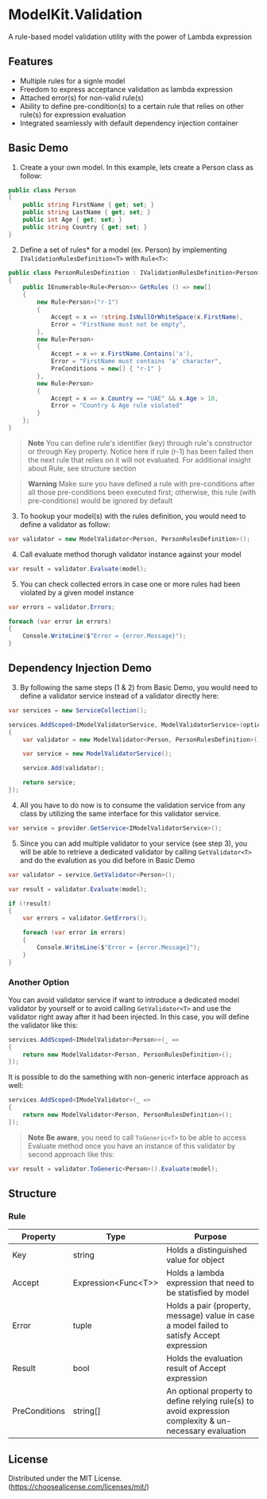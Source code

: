 # ModelKit.Validation

A rule-based model validation utility with the power of Lambda expression


## Features

- Multiple rules for a signle model
- Freedom to express acceptance validation as lambda expression
- Attached error(s) for non-valid rule(s)
- Ability to define pre-condition(s) to a certain rule that relies on other rule(s) for expression evaluation
- Integrated seamlessly with default dependency injection container

## Basic Demo

1. Create a your own model. In this example, lets create a Person class as follow:

```cs
public class Person
{
    public string FirstName { get; set; }
    public string LastName { get; set; }
    public int Age { get; set; }
    public string Country { get; set; }
}
```

2. Define a set of rules* for a model (ex. Person) by implementing ```IValidationRulesDefinition<T>``` with ```Rule<T>```:

```cs
public class PersonRulesDefinition : IValidationRulesDefinition<Person>
{
    public IEnumerable<Rule<Person>> GetRules () => new[]
    {
        new Rule<Person>("r-1")
        {
            Accept = x => !string.IsNullOrWhiteSpace(x.FirstName),
            Error = "FirstName must not be empty",
        },
        new Rule<Person>
        {
            Accept = x => x.FirstName.Contains('a'),
            Error = "FirstName must contains 'a' character",
            PreConditions = new[] { "r-1" }
        },
        new Rule<Person>
        {
            Accept = x => x.Country == "UAE" && x.Age > 18,
            Error = "Country & Age rule violated"
        }
    };
}
```

> **Note**
> You can define rule's identifier (key) through rule's constructor or through Key property. Notice here if rule (r-1) has been failed then the next rule that relies on it will not evaluated. For additional insight about Rule, see structure section

> **Warning**
> Make sure you have defined a rule with pre-conditions after all those pre-conditions been executed first; otherwise, this rule (with pre-conditions) would be ignored by default

3. To hookup your model(s) with the rules definition, you would need to define a validator as follow:

```cs
var validator = new ModelValidator<Person, PersonRulesDefinition>();
```
4. Call evaluate method thorugh validator instance against your model

```cs
var result = validator.Evaluate(model);
```
5. You can check collected errors in case one or more rules had been violated by a given model instance 

```cs
var errors = validator.Errors;

foreach (var error in errors)
{
    Console.WriteLine($"Error = {error.Message}");
}
```

## Dependency Injection Demo

3. By following the same steps (1 & 2) from Basic Demo, you would need to define a validator service instead of a validator directly here:

```cs
var services = new ServiceCollection();

services.AddScoped<IModelValidatorService, ModelValidatorService>(options =>
{
    var validator = new ModelValidator<Person, PersonRulesDefinition>();

    var service = new ModelValidatorService();

    service.Add(validator);

    return service;
});
```

4. All you have to do now is to consume the validation service from any class by utilizing the same interface for this validator service.

```cs
var service = provider.GetService<IModelValidatorService>();
```

5. Since you can add multiple validator to your service (see step 3), you will be able to retrieve a dedicated validator by calling ```GetValidator<T>``` and do the evalution as you did before in Basic Demo

```cs
var validator = service.GetValidator<Person>();

var result = validator.Evaluate(model);

if (!result)
{
    var errors = validator.GetErrors();

    foreach (var error in errors)
    {
        Console.WriteLine($"Error = {error.Message}");
    }
}
```
### Another Option

You can avoid validator service if want to introduce a dedicated model validator by yourself or to avoid calling ```GetValidator<T>``` and use the validator right away after it had been injected. In this case, you will define the validator like this:

```cs
services.AddScoped<IModelValidator<Person>>(_ =>
{
    return new ModelValidator<Person, PersonRulesDefinition>();
});
```
It is possible to do the samething with non-generic interface approach as well:

```cs
services.AddScoped<IModelValidator>(_ =>
{
    return new ModelValidator<Person, PersonRulesDefinition>();
});
```

> **Note**
> **Be aware**, you need to call ```ToGeneric<T>``` to be able to access Evaluate method once you have an instance of this validator by second approach like this:

```cs
var result = validator.ToGeneric<Person>().Evaluate(model);
```

## Structure
### Rule 
| Property  | Type | Purpose |
| ------------- | ------------- | ------------- |
| Key  | string | Holds a distinguished value for object  |
| Accept  | Expression<Func\<T>> | Holds a lambda expression that need to be statisfied by model  |
| Error  | tuple | Holds a pair (property, message) value in case a model failed to satisfy Accept expression    |
| Result  | bool | Holds the evaluation result of Accept expression  |
| PreConditions  | string[] | An optional property to define relying rule(s) to avoid expression complexity & un-necessary evaluation |


## License

Distributed under the MIT License.(https://choosealicense.com/licenses/mit/)
